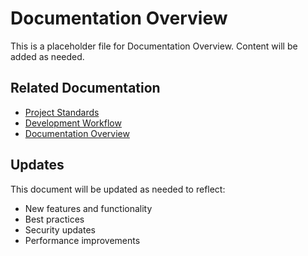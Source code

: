 # Documentation Overview

This is a placeholder file for Documentation Overview. Content will be added as needed.

## Related Documentation
- [Project Standards](./project-standards.md)
- [Development Workflow](./development-workflow.md)
- [Documentation Overview](./documentation-overview.md)

## Updates
This document will be updated as needed to reflect:
- New features and functionality
- Best practices
- Security updates
- Performance improvements
